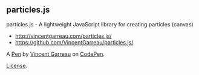particles.js
------------
particles.js - A lightweight JavaScript library for creating particles (canvas)

- http://vincentgarreau.com/particles.js/
- https://github.com/VincentGarreau/particles.js/

A [Pen](https://codepen.io/VincentGarreau/pen/pnlso) by [Vincent Garreau](https://codepen.io/VincentGarreau) on [CodePen](https://codepen.io).

[License](https://codepen.io/VincentGarreau/pen/pnlso/license).
